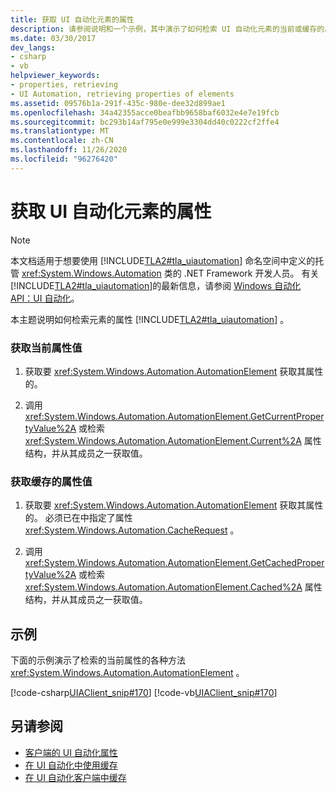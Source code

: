 ```yaml
---
title: 获取 UI 自动化元素的属性
description: 请参阅说明和一个示例，其中演示了如何检索 UI 自动化元素的当前或缓存的属性。
ms.date: 03/30/2017
dev_langs:
- csharp
- vb
helpviewer_keywords:
- properties, retrieving
- UI Automation, retrieving properties of elements
ms.assetid: 09576b1a-291f-435c-980e-dee32d899ae1
ms.openlocfilehash: 34a42355acce0beafbb9658baf6032e4e7e19fcb
ms.sourcegitcommit: bc293b14af795e0e999e3304dd40c0222cf2ffe4
ms.translationtype: MT
ms.contentlocale: zh-CN
ms.lasthandoff: 11/26/2020
ms.locfileid: "96276420"
---
```

# <a name="get-ui-automation-element-properties"></a>获取 UI 自动化元素的属性

> [!NOTE]
> 本文档适用于想要使用 [!INCLUDE[TLA2#tla_uiautomation](../../../includes/tla2sharptla-uiautomation-md.md)] 命名空间中定义的托管 <xref:System.Windows.Automation> 类的 .NET Framework 开发人员。 有关 [!INCLUDE[TLA2#tla_uiautomation](../../../includes/tla2sharptla-uiautomation-md.md)]的最新信息，请参阅 [Windows 自动化 API：UI 自动化](/windows/win32/winauto/entry-uiauto-win32)。  
  
 本主题说明如何检索元素的属性 [!INCLUDE[TLA2#tla_uiautomation](../../../includes/tla2sharptla-uiautomation-md.md)] 。  
  
### <a name="get-a-current-property-value"></a>获取当前属性值  
  
1. 获取要 <xref:System.Windows.Automation.AutomationElement> 获取其属性的。  
  
2. 调用 <xref:System.Windows.Automation.AutomationElement.GetCurrentPropertyValue%2A> 或检索 <xref:System.Windows.Automation.AutomationElement.Current%2A> 属性结构，并从其成员之一获取值。  
  
### <a name="get-a-cached-property-value"></a>获取缓存的属性值  
  
1. 获取要 <xref:System.Windows.Automation.AutomationElement> 获取其属性的。 必须已在中指定了属性 <xref:System.Windows.Automation.CacheRequest> 。  
  
2. 调用 <xref:System.Windows.Automation.AutomationElement.GetCachedPropertyValue%2A> 或检索 <xref:System.Windows.Automation.AutomationElement.Cached%2A> 属性结构，并从其成员之一获取值。  
  
## <a name="example"></a>示例  

 下面的示例演示了检索的当前属性的各种方法 <xref:System.Windows.Automation.AutomationElement> 。  
  
 [!code-csharp[UIAClient_snip#170](../../../samples/snippets/csharp/VS_Snippets_Wpf/UIAClient_snip/CSharp/ClientForm.cs#170)]
 [!code-vb[UIAClient_snip#170](../../../samples/snippets/visualbasic/VS_Snippets_Wpf/UIAClient_snip/VisualBasic/ClientForm.vb#170)]  
  
## <a name="see-also"></a>另请参阅

- [客户端的 UI 自动化属性](ui-automation-properties-for-clients.md)
- [在 UI 自动化中使用缓存](use-caching-in-ui-automation.md)
- [在 UI 自动化客户端中缓存](caching-in-ui-automation-clients.md)
